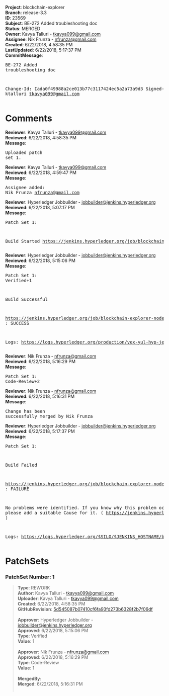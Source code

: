 <strong>Project</strong>: blockchain-explorer<br><strong>Branch</strong>: release-3.3<br><strong>ID</strong>: 23569<br><strong>Subject</strong>: BE-272 Added troubleshooting doc<br><strong>Status</strong>: MERGED<br><strong>Owner</strong>: Kavya Talluri - tkavya099@gmail.com<br><strong>Assignee</strong>: Nik Frunza - nfrunza@gmail.com<br><strong>Created</strong>: 6/22/2018, 4:58:35 PM<br><strong>LastUpdated</strong>: 6/22/2018, 5:17:37 PM<br><strong>CommitMessage</strong>:<br><pre>BE-272 Added troubleshooting doc

Change-Id: Iada0f49988a2ce013b77c3117424ec5a2a73a9d3
Signed-off-by: ktalluri <tkavya099@gmail.com>
</pre><h1>Comments</h1><strong>Reviewer</strong>: Kavya Talluri - tkavya099@gmail.com<br><strong>Reviewed</strong>: 6/22/2018, 4:58:35 PM<br><strong>Message</strong>: <pre>Uploaded patch set 1.</pre><strong>Reviewer</strong>: Kavya Talluri - tkavya099@gmail.com<br><strong>Reviewed</strong>: 6/22/2018, 4:59:47 PM<br><strong>Message</strong>: <pre>Assignee added: Nik Frunza <nfrunza@gmail.com></pre><strong>Reviewer</strong>: Hyperledger Jobbuilder - jobbuilder@jenkins.hyperledger.org<br><strong>Reviewed</strong>: 6/22/2018, 5:07:17 PM<br><strong>Message</strong>: <pre>Patch Set 1:

Build Started https://jenkins.hyperledger.org/job/blockchain-explorer-node6-verify-x86_64/219/</pre><strong>Reviewer</strong>: Hyperledger Jobbuilder - jobbuilder@jenkins.hyperledger.org<br><strong>Reviewed</strong>: 6/22/2018, 5:15:06 PM<br><strong>Message</strong>: <pre>Patch Set 1: Verified+1

Build Successful 

https://jenkins.hyperledger.org/job/blockchain-explorer-node6-verify-x86_64/219/ : SUCCESS

Logs: https://logs.hyperledger.org/production/vex-yul-hyp-jenkins-3/blockchain-explorer-node6-verify-x86_64/219</pre><strong>Reviewer</strong>: Nik Frunza - nfrunza@gmail.com<br><strong>Reviewed</strong>: 6/22/2018, 5:16:29 PM<br><strong>Message</strong>: <pre>Patch Set 1: Code-Review+2</pre><strong>Reviewer</strong>: Nik Frunza - nfrunza@gmail.com<br><strong>Reviewed</strong>: 6/22/2018, 5:16:31 PM<br><strong>Message</strong>: <pre>Change has been successfully merged by Nik Frunza</pre><strong>Reviewer</strong>: Hyperledger Jobbuilder - jobbuilder@jenkins.hyperledger.org<br><strong>Reviewed</strong>: 6/22/2018, 5:17:37 PM<br><strong>Message</strong>: <pre>Patch Set 1:

Build Failed 

https://jenkins.hyperledger.org/job/blockchain-explorer-node6-merge-x86_64/116/ : FAILURE

No problems were identified. If you know why this problem occurred, please add a suitable Cause for it. ( https://jenkins.hyperledger.org/job/blockchain-explorer-node6-merge-x86_64/116/ )

Logs: https://logs.hyperledger.org/$SILO/$JENKINS_HOSTNAME/blockchain-explorer-node6-merge-x86_64/116</pre><h1>PatchSets</h1><h3>PatchSet Number: 1</h3><blockquote><strong>Type</strong>: REWORK<br><strong>Author</strong>: Kavya Talluri - tkavya099@gmail.com<br><strong>Uploader</strong>: Kavya Talluri - tkavya099@gmail.com<br><strong>Created</strong>: 6/22/2018, 4:58:35 PM<br><strong>GitHubRevision</strong>: [5d545087b07410cf6fa93fd273b6328f2b7f06df](https://github.com/hyperledger/blockchain-explorer/commit/5d545087b07410cf6fa93fd273b6328f2b7f06df)<br><br><strong>Approver</strong>: Hyperledger Jobbuilder - jobbuilder@jenkins.hyperledger.org<br><strong>Approved</strong>: 6/22/2018, 5:15:06 PM<br><strong>Type</strong>: Verified<br><strong>Value</strong>: 1<br><br><strong>Approver</strong>: Nik Frunza - nfrunza@gmail.com<br><strong>Approved</strong>: 6/22/2018, 5:16:29 PM<br><strong>Type</strong>: Code-Review<br><strong>Value</strong>: 1<br><br><strong>MergedBy</strong>:<br><strong>Merged</strong>: 6/22/2018, 5:16:31 PM<br><br></blockquote>